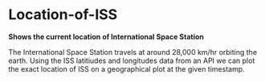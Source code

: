 # Location-of-ISS

**Shows the current location of International Space Station**

The International Space Station travels at around 28,000 km/hr orbiting the earth. Using the ISS latitiudes and longitudes data from an API we can plot the exact location of ISS on a geographical plot at the given timestamp.
